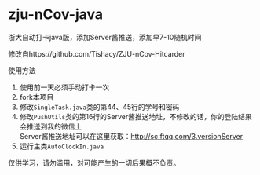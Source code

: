 # zju-nCov-java
浙大自动打卡java版，添加Server酱推送，添加早7-10随机时间

修改自https://github.com/Tishacy/ZJU-nCov-Hitcarder


使用方法

1. 使用前一天必须手动打卡一次
2. fork本项目
3. 修改`SingleTask.java`类的第44、45行的学号和密码
4. 修改`PushUtils`类的第16行的Server酱推送地址，不修改的话，你的登陆结果会推送到我的微信上
   <br />
   Server酱推送地址可以在这里获取：http://sc.ftqq.com/3.versionServer
5. 运行主类`AutoClockIn.java`
   
   
仅供学习，请勿滥用，对可能产生的一切后果概不负责。
